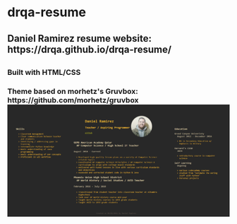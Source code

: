 # drqa-resume
<h2> Daniel Ramirez resume website: https://drqa.github.io/drqa-resume/ <h2>
<h3> Built with HTML/CSS <h3>
Theme based on morhetz's Gruvbox: https://github.com/morhetz/gruvbox
<br>
<a href="default.asp"><img src="resume-image.PNG" alt="resume-image"></a>
